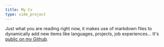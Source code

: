 ```yaml
---
title: My Cv
type: side_project
---
```


Just what you are reading right now, it makes use of markdown files to dynamically add new items like languages, projects, job experiences...
It's [public on my Github](https://github.com/GiovanniFerrara/my-cv).
